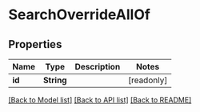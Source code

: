 # SearchOverrideAllOf

## Properties

Name | Type | Description | Notes
------------ | ------------- | ------------- | -------------
**id** | **String** |  | [readonly]

[[Back to Model list]](../README.md#documentation-for-models) [[Back to API list]](../README.md#documentation-for-api-endpoints) [[Back to README]](../README.md)


